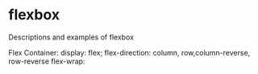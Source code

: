 # flexbox
Descriptions and examples of flexbox

Flex Container:
display: flex;
flex-direction: column, row,column-reverse, row-reverse
flex-wrap: 
